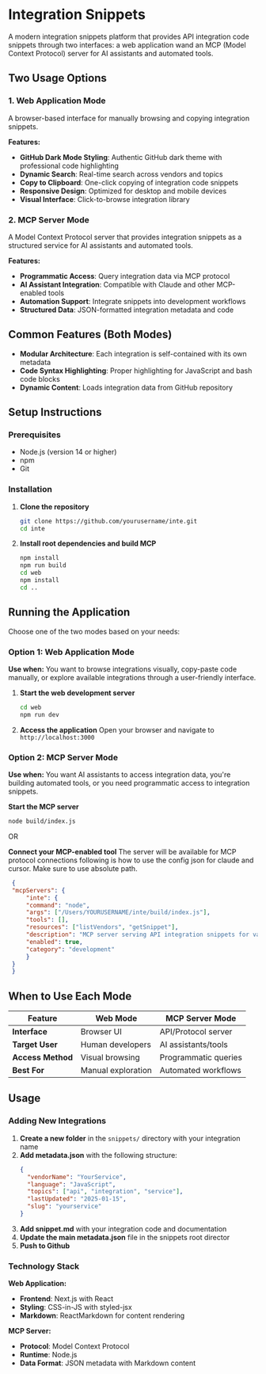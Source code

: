 # Integration Snippets

A modern integration snippets platform that provides API integration code snippets through two interfaces: a web application wand an MCP (Model Context Protocol) server for AI assistants and automated tools.

## Two Usage Options

### 1. Web Application Mode
A browser-based interface for manually browsing and copying integration snippets.

**Features:**
- **GitHub Dark Mode Styling**: Authentic GitHub dark theme with professional code highlighting
- **Dynamic Search**: Real-time search across vendors and topics
- **Copy to Clipboard**: One-click copying of integration code snippets
- **Responsive Design**: Optimized for desktop and mobile devices
- **Visual Interface**: Click-to-browse integration library

### 2. MCP Server Mode
A Model Context Protocol server that provides integration snippets as a structured service for AI assistants and automated tools.

**Features:**
- **Programmatic Access**: Query integration data via MCP protocol
- **AI Assistant Integration**: Compatible with Claude and other MCP-enabled tools
- **Automation Support**: Integrate snippets into development workflows
- **Structured Data**: JSON-formatted integration metadata and code

## Common Features (Both Modes)

- **Modular Architecture**: Each integration is self-contained with its own metadata
- **Code Syntax Highlighting**: Proper highlighting for JavaScript and bash code blocks
- **Dynamic Content**: Loads integration data from GitHub repository


## Setup Instructions

### Prerequisites

- Node.js (version 14 or higher)
- npm 
- Git

### Installation

1. **Clone the repository**
   ```bash
   git clone https://github.com/yourusername/inte.git
   cd inte
   ```

2. **Install root dependencies and build MCP**
   ```bash
   npm install
   npm run build
   cd web
   npm install
   cd ..
   ```

## Running the Application

Choose one of the two modes based on your needs:

### Option 1: Web Application Mode

**Use when:** You want to browse integrations visually, copy-paste code manually, or explore available integrations through a user-friendly interface.

1. **Start the web development server**
   ```bash
   cd web
   npm run dev
   ```

2. **Access the application**
   Open your browser and navigate to `http://localhost:3000`

### Option 2: MCP Server Mode

**Use when:** You want AI assistants to access integration data, you're building automated tools, or you need programmatic access to integration snippets.

**Start the MCP server**
   ```bash
   node build/index.js
   ```
OR 

**Connect your MCP-enabled tool**
   The server will be available for MCP protocol connections following is how to use the config json for claude and cursor. Make sure to use absolute path.
   ```json
    {
    "mcpServers": {
        "inte": {
        "command": "node",
        "args": ["/Users/YOURUSERNAME/inte/build/index.js"],
        "tools": [],
        "resources": ["listVendors", "getSnippet"],
        "description": "MCP server serving API integration snippets for various vendors and languages",
        "enabled": true,
        "category": "development"
        }
    }
    }
   ```


## When to Use Each Mode

| Feature | Web Mode | MCP Server Mode |
|---------|----------|----------------|
| **Interface** | Browser UI | API/Protocol server |
| **Target User** | Human developers | AI assistants/tools |
| **Access Method** | Visual browsing | Programmatic queries |
| **Best For** | Manual exploration | Automated workflows |

## Usage



### Adding New Integrations

1. **Create a new folder** in the `snippets/` directory with your integration name
2. **Add metadata.json** with the following structure:
   ```json
   {
     "vendorName": "YourService",
     "language": "JavaScript",
     "topics": ["api", "integration", "service"],
     "lastUpdated": "2025-01-15",
     "slug": "yourservice"
   }
   ```
3. **Add snippet.md** with your integration code and documentation
4. **Update the main metadata.json** file in the snippets root director
5. **Push to Github** 



### Technology Stack

**Web Application:**
- **Frontend**: Next.js with React
- **Styling**: CSS-in-JS with styled-jsx
- **Markdown**: ReactMarkdown for content rendering

**MCP Server:**
- **Protocol**: Model Context Protocol
- **Runtime**: Node.js
- **Data Format**: JSON metadata with Markdown content
